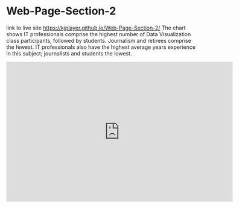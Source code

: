 # Web-Page-Section-2
link to live site https://kjplayer.github.io/Web-Page-Section-2/
The chart shows IT professionals comprise the highest number of Data Visualization class participants, followed by students. Journalism and retirees comprise the fewest. IT professionals also have the highest average years experience in this subject; journalists and students the lowest.
<iframe width="600" height="371" seamless frameborder="0" scrolling="no" src="https://docs.google.com/spreadsheets/d/1dDPOfM7Gs9_mKOTlcauyf5VFMvy4IpIb5BjjrMz1DdA/pubchart?oid=1837504091&amp;format=interactive"></iframe>
